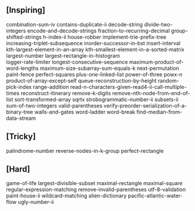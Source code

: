 ## [Inspiring]

combination-sum-iv
contains-duplicate-ii
decode-string
divide-two-integers
encode-and-decode-strings
fraction-to-recurring-decimal
group-shifted-strings
h-index-ii
house-robber
implement-trie-prefix-tree
increasing-triplet-subsequence
inorder-successor-in-bst
insert-interval
kth-largest-element-in-an-array
kth-smallest-element-in-a-sorted-matrix
largest-number
largest-rectangle-in-histogram  
logger-rate-limiter
longest-consecutive-sequence
maximum-product-of-word-lengths
maximum-size-subarray-sum-equals-k
next-permutation
paint-fence
perfect-squares
plus-one-linked-list
power-of-three
powx-n
product-of-array-except-self
queue-reconstruction-by-height
random-pick-index
range-addition
read-n-characters-given-read4-ii-call-multiple-times
reconstruct-itinerary
remove-k-digits
remove-nth-node-from-end-of-list
sort-transformed-array
sqrtx
strobogrammatic-number-ii
subsets-ii
sum-of-two-integers
valid-parentheses
verify-preorder-serialization-of-a-binary-tree
walls-and-gates
word-ladder
word-break
find-median-from-data-stream


## [Tricky]
palindrome-number
reverse-nodes-in-k-group
perfect-rectangle


## [Hard]
game-of-life
largest-divisible-subset
maximal-rectangle
maximal-square
regular-expression-matching
remove-invalid-parentheses
utf-8-validation
paint-house-ii
wildcard-matching
alien-dictionary
pacific-atlantic-water-flow
ugly-number-ii
